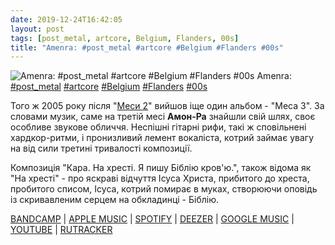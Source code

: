 ```yaml
---
date: 2019-12-24T16:42:05
layout: post
tags: [post_metal, artcore, Belgium, Flanders, 00s]
title: "Amenra: #post_metal #artcore #Belgium #Flanders #00s"
---
```

![Amenra: #post_metal #artcore #Belgium #Flanders #00s](/assets/photos/photo_831@24-12-2019_16-42-05.jpg)
Amenra: [#post_metal](/tags/#post_metal) [#artcore](/tags/#artcore) [#Belgium](/tags/#Belgium) [#Flanders](/tags/#Flanders) [#00s](/tags/#00s)

Того ж 2005 року після &quot;[Меси 2](https://t.me/vast_space_unexplored/3163)&quot; вийшов іще один альбом - &quot;Меса 3&quot;. За словами музик, саме на третій месі **Амон-Ра** знайшли свій шлях, своє особливе звукове обличчя. Неспішні гітарні рифи, такі ж сповільнені хардкор-ритми, і пронизливий лемент вокаліста, котрий займає увагу на від сили третині тривалості композиції.

Композиція &quot;Кара. На хресті. Я пишу Біблію кров&#39;ю.&quot;, також відома як &quot;На хресті&quot; - про яскраві відчуття Ісуса Христа, прибитого до хреста, пробитого списом, Ісуса, котрий помирає в муках, створюючи оповідь із скривавленим серцем на обкладинці - Біблію.

[BANDCAMP](https://amenra.bandcamp.com/album/mass-iii) | [APPLE MUSIC](https://music.apple.com/ru/album/mass-iii/424926640?l=uk) | [SPOTIFY](https://open.spotify.com/album/17DLqqwMfej9vOeYGdDnrv) | [DEEZER](https://www.deezer.com/album/2217741?utm_source=deezer&amp;utm_content=album-2217741&amp;utm_term=1601611822_1577198333&amp;utm_medium=web) | [GOOGLE MUSIC](https://play.google.com/music/m/B2kf3tbyiixszixnze3qspeslsi?t=Mass_III_-_Amenra) | [YOUTUBE](https://www.youtube.com/playlist?list=OLAK5uy_l7pST2IEHT509P7GbIsyqvguf4eozgzvg) | [RUTRACKER](https://rutracker.org/forum/viewtopic.php?t=3839799)